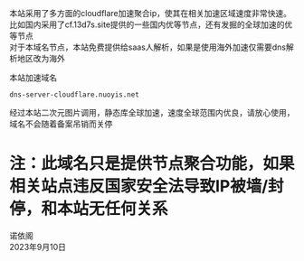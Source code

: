 本站采用了多方面的cloudflare加速聚合ip，使其在相关加速区域速度非常快速。  
比如国内采用了cf.13d7s.site提供的一些国内优等节点，还有发掘的全球加速的优等节点  
对于本域名节点，本站免费提供给saas人解析，如果是使用海外加速仅需要dns解析地区改为海外  

本站加速域名
```
dns-server-cloudflare.nuoyis.net
```
经过本站二次元图片调用，静态库全球加速，速度全球范围内优良，请放心使用，域名不会随着备案吊销而关停  

# 注：此域名只是提供节点聚合功能，如果相关站点违反国家安全法导致IP被墙/封停，和本站无任何关系

诺依阁  
2023年9月10日
